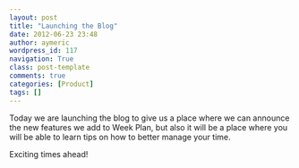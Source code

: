 ```yaml
---
layout: post
title: "Launching the Blog"
date: 2012-06-23 23:48
author: aymeric
wordpress_id: 117
navigation: True
class: post-template
comments: true
categories: [Product]
tags: []
---
```



Today we are launching the blog to give us a place where we can announce the new features we add to Week Plan, but also it will be a place where you will be able to learn tips on how to better manage your time.

Exciting times ahead!


